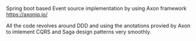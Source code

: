Spring boot based Event source implementation by using Axon framework https://axoniq.io/

All the code revolves around DDD and using the anotations provied by Axon to imlement CQRS and Saga design patterns very smoothly.

